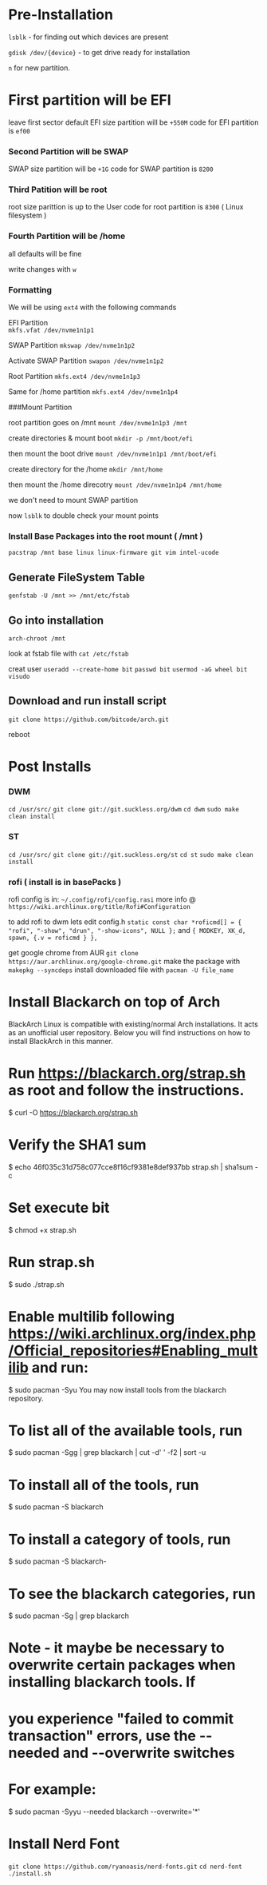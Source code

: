 # Pre-Installation

`lsblk` - for finding out which devices are present

`gdisk /dev/{device}` - to get drive ready for installation

`n` for new partition.

# First partition will be EFI

leave first sector default
EFI size partition will be `+550M`
code for EFI partition is `ef00`

### Second Partition will be SWAP

SWAP size partition will be `+1G`
code for SWAP partition is `8200`

### Third Patition will be root

root size parittion is up to the User
code for root partition is `8300` ( Linux filesystem )

### Fourth Partition will be /home 

all defaults will be fine

write changes with `w`

### Formatting

We will be using `ext4` with the following commands

EFI Partition  	
`mkfs.vfat /dev/nvme1n1p1`

SWAP Partition 
`mkswap /dev/nvme1n1p2`

Activate SWAP Partition
`swapon /dev/nvme1n1p2`

Root Partition 
`mkfs.ext4 /dev/nvme1n1p3` 

Same for /home partition
`mkfs.ext4 /dev/nvme1n1p4`

###Mount Partition

root partition goes on /mnt 
`mount /dev/nvme1n1p3 /mnt`

create directories & mount boot
`mkdir -p /mnt/boot/efi`

then mount the boot drive 
`mount /dev/nvme1n1p1 /mnt/boot/efi`

create directory for the /home
`mkdir /mnt/home`

then mount the /home direcotry
`mount /dev/nvme1n1p4 /mnt/home`

we don't need to mount SWAP partition

now `lsblk` to double check your mount points

### Install Base Packages into the root mount ( /mnt )

`pacstrap /mnt base linux linux-firmware git vim intel-ucode`

## Generate FileSystem Table 

`genfstab -U /mnt >> /mnt/etc/fstab`

## Go into installation 

`arch-chroot /mnt`

look at fstab file with 
`cat /etc/fstab` 

creat user
`useradd --create-home bit`
`passwd bit`
`usermod -aG wheel bit`
`visudo`

## Download and run install script

`git clone https://github.com/bitcode/arch.git`

reboot

# Post Installs

### DWM

`cd /usr/src/`
`git clone git://git.suckless.org/dwm`
`cd dwm`
`sudo make clean install`

### ST

`cd /usr/src/`
`git clone git://git.suckless.org/st`
`cd st`
`sudo make clean install`

### rofi ( install is in basePacks )

rofi config is in: `~/.config/rofi/config.rasi`
more info @ `https://wiki.archlinux.org/title/Rofi#Configuration`

to add rofi to dwm lets edit config.h
`static const char *roficmd[] = { "rofi", "-show", "drun", "-show-icons", NULL };`
and
`{ MODKEY, XK_d, spawn, {.v = roficmd } },`

get google chrome from AUR
`git clone https://aur.archlinux.org/google-chrome.git`
make the package with
`makepkg --syncdeps`
install downloaded file with 
`pacman -U file_name`

# Install Blackarch on top of Arch

BlackArch Linux is compatible with existing/normal Arch installations. It acts as an unofficial user repository. Below you will find instructions on how to install BlackArch in this manner.

# Run https://blackarch.org/strap.sh as root and follow the instructions.

$ curl -O https://blackarch.org/strap.sh
# Verify the SHA1 sum

$ echo 46f035c31d758c077cce8f16cf9381e8def937bb strap.sh | sha1sum -c
# Set execute bit

$ chmod +x strap.sh
# Run strap.sh

$ sudo ./strap.sh
# Enable multilib following https://wiki.archlinux.org/index.php/Official_repositories#Enabling_multilib and run:

$ sudo pacman -Syu
You may now install tools from the blackarch repository.
# To list all of the available tools, run

$ sudo pacman -Sgg | grep blackarch | cut -d' ' -f2 | sort -u
# To install all of the tools, run

$ sudo pacman -S blackarch
# To install a category of tools, run

$ sudo pacman -S blackarch-<category>
# To see the blackarch categories, run

$ sudo pacman -Sg | grep blackarch
# Note - it maybe be necessary to overwrite certain packages when installing blackarch tools. If
# you experience "failed to commit transaction" errors, use the --needed and --overwrite switches
# For example:

$ sudo pacman -Syyu --needed blackarch --overwrite='*'

# Install Nerd Font

`git clone https://github.com/ryanoasis/nerd-fonts.git`
`cd nerd-font`
`./install.sh`

# 







 






